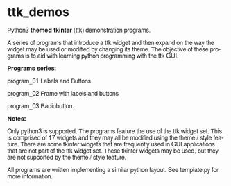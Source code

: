 # ttk_demos
<body lang="en-NZ" dir="ltr">
<p><font face="FreeSans, sans-serif">Python3 <b>themed tkinter</b>
(ttk) demonstration programs.</font></p>
<p><font face="FreeSans, sans-serif">A series of programs that
introduce a ttk widget and then expand on the way the widget may be
used or modified by changing its theme. The objective of these
programs is to aid with learning python programming with the ttk GUI.</font></p>
<p><font face="FreeSans, sans-serif"><b>Programs series:</b></font></p>
<p><font face="FreeSans, sans-serif">program_01 Labels and Buttons</font></p>
<p><font face="FreeSans, sans-serif">program_02 Frame with labels and
buttons</font></p>
<p><font face="FreeSans, sans-serif">program_03 Radiobutton.</font></p><p></p>
<p><font face="FreeSans, sans-serif"><b>Notes:</b></font></p>
<p><font face="FreeSans, sans-serif">Only python3 is supported. The
programs feature the use of the ttk widget set. This is comprised of
17 widgets and they may all be modified using the theme / style
feature. There are some tkinter widgets that are frequently used in
GUI applications that are not part of the ttk widget set. These
tkinter widgets may be used, but they are not supported by the theme
/ style feature. </font>
</p>
<p><font face="FreeSans, sans-serif">All programs are written
implementing a similar python layout. See template.py for more information. </font>
</p>
